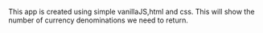 This app is created using simple vanillaJS,html and css. This will show the number of currency denominations we need to return.
